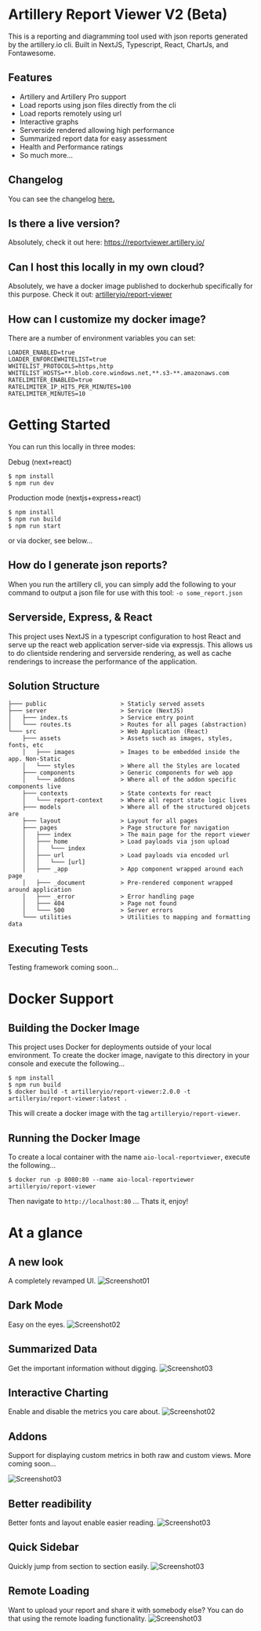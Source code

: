 # Artillery Report Viewer V2 (Beta)

This is a reporting and diagramming tool used with json reports generated by the artillery.io cli. Built in NextJS, Typescript, React, ChartJs, and Fontawesome.

## Features
- Artillery and Artillery Pro support
- Load reports using json files directly from the cli
- Load reports remotely using url
- Interactive graphs
- Serverside rendered allowing high performance
- Summarized report data for easy assessment
- Health and Performance ratings
- So much more...

## Changelog
You can see the changelog [here.](changelog.md)

## Is there a live version?

Absolutely, check it out here: https://reportviewer.artillery.io/

## Can I host this locally in my own cloud?

Absolutely, we have a docker image published to dockerhub specifically for this purpose. Check it out: [artilleryio/report-viewer](https://hub.docker.com/_/artilleryio/report-viewer)

## How can I customize my docker image? 

There are a number of environment variables you can set:
```
LOADER_ENABLED=true
LOADER_ENFORCEWHITELIST=true
WHITELIST_PROTOCOLS=https,http
WHITELIST_HOSTS=**.blob.core.windows.net,**.s3-**.amazonaws.com
RATELIMITER_ENABLED=true
RATELIMITER_IP_HITS_PER_MINUTES=100
RATELIMITER_MINUTES=10
```

# Getting Started
You can run this locally in three modes:

Debug (next+react)
```
$ npm install
$ npm run dev
```

Production mode (nextjs+express+react)
```
$ npm install
$ npm run build
$ npm run start
```

or via docker, see below...

## How do I generate json reports?

When you run the artillery cli, you can simply add the following to your command to output a json file for use with this tool: `-o some_report.json`

## Serverside, Express, & React
This project uses NextJS in a typescript configuration to host React and serve up the react web application server-side via expressjs. This allows us to do clientside rendering and serverside rendering, as well as cache renderings to increase the performance of the application.

## Solution Structure
```
├─── public                     > Staticly served assets
├─── server                     > Service (NextJS)
│   ├─── index.ts               > Service entry point
│   └─── routes.ts              > Routes for all pages (abstraction)
└─── src                        > Web Application (React)
    ├─── assets                 > Assets such as images, styles, fonts, etc
    │   ├─── images             > Images to be embedded inside the app. Non-Static
    │   └─── styles             > Where all the Styles are located
    ├─── components             > Generic components for web app
    │   └─── addons             > Where all of the addon specific components live
    ├─── contexts               > State contexts for react
    │   └─── report-context     > Where all report state logic lives
    ├─── models                 > Where all of the structured objcets are
    ├─── layout                 > Layout for all pages
    ├─── pages                  > Page structure for navigation
    │   ├─── index              > The main page for the report viewer
    │   ├─── home               > Load payloads via json upload
    │   │   └─── index
    │   ├─── url                > Load payloads via encoded url
    │   │   └─── [url]
    │   ├─── _app               > App component wrapped around each page
    │   ├─── _document          > Pre-rendered component wrapped around application
    │   ├─── _error             > Error handling page
    │   ├─── 404                > Page not found
    │   └─── 500                > Server errors
    └─── utilities              > Utilities to mapping and formatting data
```

## Executing Tests
Testing framework coming soon...

# Docker Support

## Building the Docker Image
This project uses Docker for deployments outside of your local environment. To create the docker image, navigate to this directory in your console and execute the following...
```
$ npm install
$ npm run build
$ docker build -t artilleryio/report-viewer:2.0.0 -t artilleryio/report-viewer:latest .
```
This will create a docker image with the tag `artilleryio/report-viewer`.

## Running the Docker Image

To create a local container with the name `aio-local-reportviewer`, execute the following...
```
$ docker run -p 8080:80 --name aio-local-reportviewer artilleryio/report-viewer
```

Then navigate to `http://localhost:80` ... Thats it, enjoy!

# At a glance

## A new look
A completely revamped UI.
![Screenshot01](/samples/ScreenShot_001.png)

## Dark Mode
Easy on the eyes.
![Screenshot02](/samples/ScreenShot_002.png)

## Summarized Data
Get the important information without digging.
![Screenshot03](/samples/ScreenShot_003.png)

## Interactive Charting
Enable and disable the metrics you care about.
![Screenshot02](/samples/ScreenShot_004.png)

## Addons
Support for displaying custom metrics in both raw and custom views. More coming soon...

![Screenshot03](/samples/ScreenShot_005.png)

## Better readibility
Better fonts and layout enable easier reading.
![Screenshot03](/samples/ScreenShot_006.png)

## Quick Sidebar
Quickly jump from section to section easily.
![Screenshot03](/samples/ScreenShot_007.png)

## Remote Loading
Want to upload your report and share it with somebody else? You can do that using the remote loading functionality.
![Screenshot03](/samples/ScreenShot_008.png)